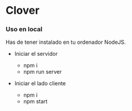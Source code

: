 # Clover

### Uso en local

Has de tener instalado en tu ordenador NodeJS.

* Iniciar el servidor
   * npm i
   * npm run server

* Iniciar el lado cliente
    * npm i
    * npm start

